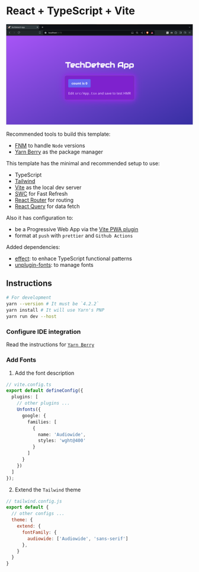 # React + TypeScript + Vite

![TechDetech App Screenshot](public/screenshot.png)

Recommended tools to build this template:

- [FNM](https://github.com/Schniz/fnm) to handle `Node` versions
- [Yarn Berry](https://yarnpkg.com/migration/guide) as the package manager

This template has the minimal and recommended setup to use:

- TypeScript
- [Tailwind](https://tailwindcss.com/docs/installation)
- [Vite](https://vitejs.dev/guide/) as the local dev server
- [SWC](https://swc.rs/) for Fast Refresh
- [React Router](https://reactrouter.com/en/main/start/overview) for routing
- [React Query](https://tanstack.com/query/latest/docs/framework/react/overview) for data fetch

Also it has configuration to:

- be a Progressive Web App via the [Vite PWA plugin](https://vite-pwa-org.netlify.app/guide/)
- format at `push` with `prettier` and `Github Actions`

Added dependencies:

- [effect](https://effect.website/docs/why-effect): to enhace TypeScript functional patterns
- [unplugin-fonts](https://github.com/cssninjaStudio/unplugin-fonts): to manage fonts

## Instructions

```bash
# For development
yarn --version # It must be `4.2.2`
yarn install # It will use Yarn's PNP
yarn run dev --host
```


### Configure IDE integration

Read the instructions for [`Yarn Berry`](https://yarnpkg.com/getting-started/editor-sdks)


### Add Fonts

1. Add the font description

```ts
// vite.config.ts
export default defineConfig({
  plugins: [
    // other plugins ...
    Unfonts({
      google: {
        families: [
          {
            name: 'Audiowide',
            styles: 'wght@400'
          }
        ]
      }
    })
  ]
});
```

2. Extend the `Tailwind` theme

```js
// tailwind.config.js
export default {
  // other configs ...
  theme: {
    extend: {
      fontFamily: {
        audiowide: ['Audiowide', 'sans-serif']
      },
    }
  }
}
```
